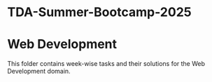 # TDA-Summer-Bootcamp-2025
# Web Development

This folder contains week-wise tasks and their solutions for the Web Development domain.